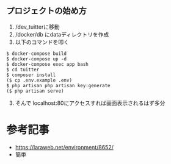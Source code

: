 ## プロジェクトの始め方

1. /dev_tuitterに移動
2. /docker/db にdataディレクトリを作成
3. 以下のコマンドを叩く

```
$ docker-compose build
$ docker-compose up -d
$ docker-compose exec app bash
$ cd tuitter
$ composer install
($ cp .env.example .env)
$ php artisan php artisan key:generate
($ php artisan serve)
```

3. そんで localhost:80にアクセスすれば画面表示されるはず多分


# 参考記事
- https://laraweb.net/environment/8652/
- 簡単
